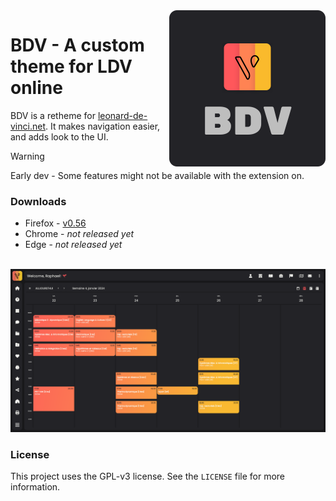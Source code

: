 <img src="https://raw.githubusercontent.com/Egsagon/bdv/master/assets/main.svg" align="right" width="250px">

# BDV - A custom theme for LDV online

BDV is a retheme for [leonard-de-vinci.net](https://leonard-de-vinci.net). It makes navigation easier, and adds look to the UI. 

> [!WARNING]
> Early dev - Some features might not be available with the extension on.

### Downloads
- Firefox - [v0.56](https://github.com/Egsagon/bdv/releases/download/v0.56/bdv.xpi)
- Chrome - *not released yet*
- Edge - *not released yet*

<br clear="right">

<img src="https://raw.githubusercontent.com/Egsagon/bdv/master/assets/demo.png">

### License
This project uses the GPL-v3 license. See the `LICENSE` file for more information.
